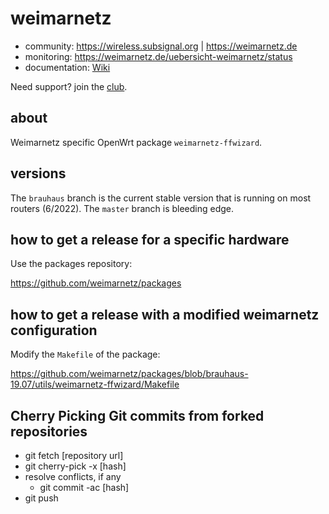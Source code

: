 weimarnetz
==========

* community: https://wireless.subsignal.org | https://weimarnetz.de
* monitoring: https://weimarnetz.de/uebersicht-weimarnetz/status
* documentation: [Wiki](https://wireless.subsignal.org)


Need support?
join the [club](https://weimarnetz.de).


about
-----

Weimarnetz specific OpenWrt package `weimarnetz-ffwizard`.


versions
--------

The `brauhaus` branch is the current stable version that is running on most routers (6/2022). The `master` branch is bleeding edge.


how to get a release for a specific hardware
--------------------------------------------

Use the packages repository:

https://github.com/weimarnetz/packages


how to get a release with a modified weimarnetz configuration
-------------------------------------------------------------

Modify the `Makefile` of the package:

https://github.com/weimarnetz/packages/blob/brauhaus-19.07/utils/weimarnetz-ffwizard/Makefile


Cherry Picking Git commits from forked repositories
---------------------------------------------------

* git fetch [repository url]
* git cherry-pick -x [hash]
* resolve conflicts, if any
    * git commit -ac [hash]
* git push
